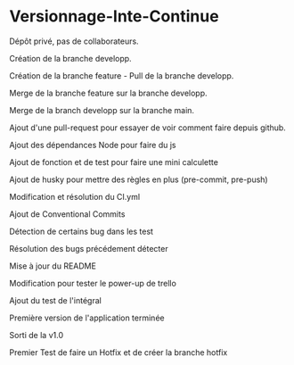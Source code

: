 # Versionnage-Inte-Continue

Dépôt privé, pas de collaborateurs.

Création de la branche developp.

Création de la branche feature - Pull de la branche developp.

Merge de la branche feature sur la branche developp.

Merge de la branch developp sur la branche main.

Ajout d'une pull-request pour essayer de voir comment faire depuis github.

Ajout des dépendances Node pour faire du js

Ajout de fonction et de test pour faire une mini calculette

Ajout de husky pour mettre des règles en plus (pre-commit, pre-push)

Modification et résolution du CI.yml

Ajout de Conventional Commits

Détection de certains bug dans les test

Résolution des bugs précédement détecter

Mise à jour du README

Modification pour tester le power-up de trello

Ajout du test de l'intégral


Première version de l'application terminée

Sorti de la v1.0

Premier Test de faire un Hotfix et de créer la branche hotfix